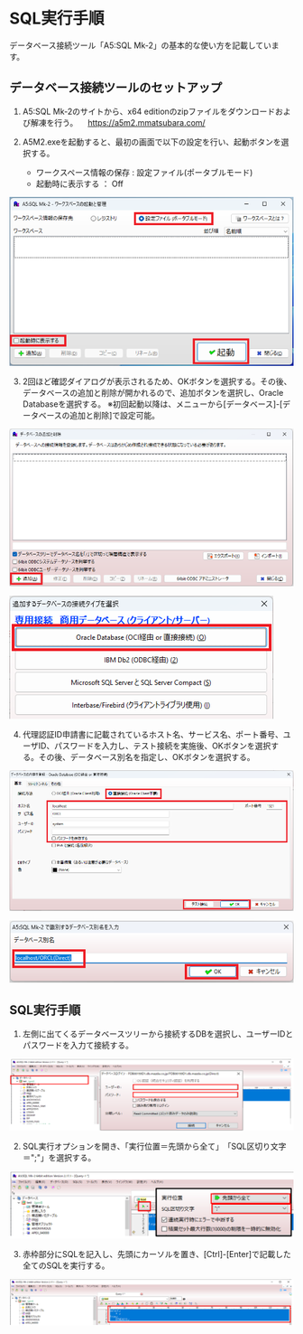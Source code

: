 # SQL実行手順

データベース接続ツール「A5:SQL Mk-2」の基本的な使い方を記載しています。

## データベース接続ツールのセットアップ

1. A5:SQL Mk-2のサイトから、x64 editionのzipファイルをダウンロードおよび解凍を行う。
　https://a5m2.mmatsubara.com/

2. A5M2.exeを起動すると、最初の画面で以下の設定を行い、起動ボタンを選択する。
   - ワークスペース情報の保存 : 設定ファイル(ポータブルモード)
   - 起動時に表示する ： Off

![alt text](https://raw.githubusercontent.com/atoji0/outsystem_dev/main/wiki/image/SQL実行手順/image.png?TOKEN=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)

3. 2回ほど確認ダイアログが表示されるため、OKボタンを選択する。その後、データベースの追加と削除が開かれるので、追加ボタンを選択し、Oracle Databaseを選択する。
※初回起動以降は、メニューから[データベース]-[データベースの追加と削除]で設定可能。

![alt text](https://raw.githubusercontent.com/atoji0/outsystem_dev/main/wiki/image/SQL実行手順/image-1.png?TOKEN=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)

![alt text](https://raw.githubusercontent.com/atoji0/outsystem_dev/main/wiki/image/SQL実行手順/image-2.png?TOKEN=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)

4. 代理認証ID申請書に記載されているホスト名、サービス名、ポート番号、ユーザID、パスワードを入力し、テスト接続を実施後、OKボタンを選択する。その後、データベース別名を指定し、OKボタンを選択する。

![alt text](https://raw.githubusercontent.com/atoji0/outsystem_dev/main/wiki/image/SQL実行手順/image-3.png?TOKEN=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)

![alt text](https://raw.githubusercontent.com/atoji0/outsystem_dev/main/wiki/image/SQL実行手順/image-4.png?TOKEN=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)

## SQL実行手順

1. 左側に出てくるデータベースツリーから接続するDBを選択し、ユーザーIDとパスワードを入力て接続する。

![alt text](https://raw.githubusercontent.com/atoji0/outsystem_dev/main/wiki/image/SQL実行手順/image-5.png?TOKEN=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)

2. SQL実行オプションを開き、「実行位置＝先頭から全て」　「SQL区切り文字＝";"」を選択する。

![alt text](https://raw.githubusercontent.com/atoji0/outsystem_dev/main/wiki/image/SQL実行手順/image-6.png?TOKEN=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)

3. 赤枠部分にSQLを記入し、先頭にカーソルを置き、[Ctrl]-[Enter]で記載した全てのSQLを実行する。

![alt text](https://raw.githubusercontent.com/atoji0/outsystem_dev/main/wiki/image/SQL実行手順/image-7.png?TOKEN=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)